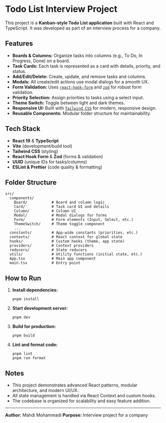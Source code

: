 # Todo List Interview Project

This project is a **Kanban-style Todo List application** built with React and TypeScript. It was developed as part of an interview process for a company.

## Features

- **Boards & Columns:** Organize tasks into columns (e.g., To Do, In Progress, Done) on a board.
- **Task Cards:** Each task is represented as a card with details, priority, and status.
- **Add/Edit/Delete:** Create, update, and remove tasks and columns.
- **Modals:** All create/edit actions use modal dialogs for a smooth UX.
- **Form Validation:** Uses [`react-hook-form`](https://react-hook-form.com/) and [`zod`](https://zod.dev/) for robust form validation.
- **Priority Selection:** Assign priorities to tasks using a select input.
- **Theme Switch:** Toggle between light and dark themes.
- **Responsive UI:** Built with [`Tailwind CSS`](https://tailwindcss.com/) for modern, responsive design.
- **Reusable Components:** Modular folder structure for maintainability.

## Tech Stack

- **React 19** & **TypeScript**
- **Vite** (development/build tool)
- **Tailwind CSS** (styling)
- **React Hook Form** & **Zod** (forms & validation)
- **UUID** (unique IDs for tasks/columns)
- **ESLint & Prettier** (code quality & formatting)

## Folder Structure

```
src/
  components/
    Board/           # Board and column logic
    Card/            # Task card UI and details
    Column/          # Column UI
    Modal/           # Modal dialogs for forms
    Form/            # Form elements (Input, Select, etc.)
    ThemeSwitch/     # Theme toggle component
    ...
  constants/         # App-wide constants (priorities, etc.)
  contexts/          # React context for global state
  hooks/             # Custom hooks (theme, app state)
  providers/         # Context providers
  reducers/          # State reducers
  utils/             # Utility functions (initial state, etc.)
  App.tsx            # Main app component
  main.tsx           # Entry point
```

## How to Run

1. **Install dependencies:**

   ```
   pnpm install
   ```

2. **Start development server:**

   ```
   pnpm dev
   ```

3. **Build for production:**

   ```
   pnpm build
   ```

4. **Lint and format code:**
   ```
   pnpm lint
   pnpm run format
   ```

## Notes

- This project demonstrates advanced React patterns, modular architecture, and modern UI/UX.
- All state management is handled via React Context and custom hooks.
- The codebase is organized for scalability and easy feature addition.

---

**Author:** Mahdi Mohammadi
**Purpose:** Interview project for a company
